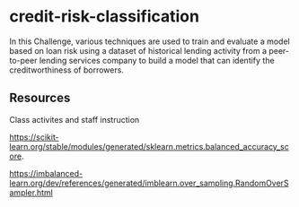 # credit-risk-classification

In this Challenge, various techniques are used to train and evaluate a model based on loan risk using a dataset of historical lending activity from a peer-to-peer lending services company to build a model that can identify the creditworthiness of borrowers.

## Resources

Class activites and staff instruction

https://scikit-learn.org/stable/modules/generated/sklearn.metrics.balanced_accuracy_score.

https://imbalanced-learn.org/dev/references/generated/imblearn.over_sampling.RandomOverSampler.html